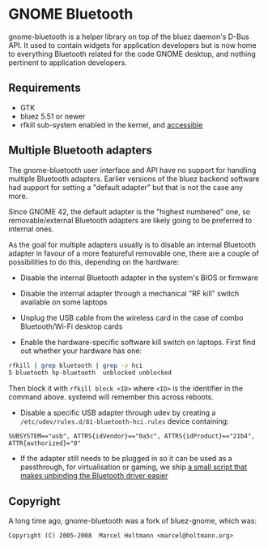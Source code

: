 # GNOME Bluetooth


gnome-bluetooth is a helper library on top of the bluez daemon's D-Bus API. It used
to contain widgets for application developers but is now home to everything Bluetooth
related for the code GNOME desktop, and nothing pertinent to application developers.

Requirements
------------

- GTK
- bluez 5.51 or newer
- rfkill sub-system enabled in the kernel, and [accessible](https://github.com/systemd/systemd/pull/21605)

Multiple Bluetooth adapters
---------------------------

The gnome-bluetooth user interface and API have no support for handling
multiple Bluetooth adapters. Earlier versions of the bluez backend software
had support for setting a "default adapter" but that is not the case
any more.

Since GNOME 42, the default adapter is the "highest numbered" one, so
removable/external Bluetooth adapters are likely going to be preferred
to internal ones.

As the goal for multiple adapters usually is to disable an internal
Bluetooth adapter in favour of a more featureful removable one, there are
a couple of possibilities to do this, depending on the hardware:

- Disable the internal Bluetooth adapter in the system's BIOS or firmware

- Disable the internal adapter through a mechanical "RF kill" switch
  available on some laptops

- Unplug the USB cable from the wireless card in the case of combo Bluetooth/Wi-Fi
  desktop cards

- Enable the hardware-specific software kill switch on laptops. First find out
  whether your hardware has one:

```sh
rfkill | grep bluetooth | grep -v hci
5 bluetooth hp-bluetooth  unblocked unblocked
```

  Then block it with `rfkill block <ID>` where `<ID>` is the identifier in the
  command above. systemd will remember this across reboots.

- Disable a specific USB adapter through udev by creating a
  `/etc/udev/rules.d/81-bluetooth-hci.rules` device containing:

```
SUBSYSTEM=="usb", ATTRS{idVendor}=="0a5c", ATTRS{idProduct}=="21b4", ATTR{authorized}="0"
```

- If the adapter still needs to be plugged in so it can be used as a passthrough,
for virtualisation or gaming, we ship [a small script that makes unbinding the Bluetooth
driver easier](contrib/unbind-bluetooth-driver.sh)

Copyright
---------

A long time ago, gnome-bluetooth was a fork of bluez-gnome,
which was:

`Copyright (C) 2005-2008  Marcel Holtmann <marcel@holtmann.org>`